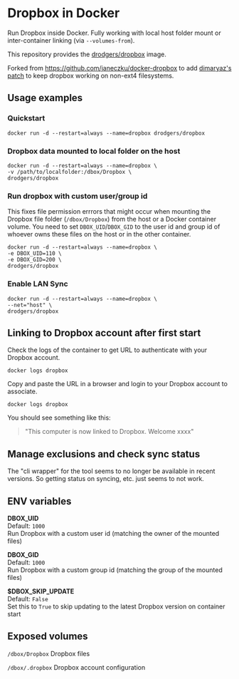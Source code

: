 # Dropbox in Docker

[hub]: https://hub.docker.com/r/drodgers/dropbox/

Run Dropbox inside Docker. Fully working with local host folder mount or inter-container linking (via `--volumes-from`).

This repository provides the [drodgers/dropbox](https://registry.hub.docker.com/u/drodgers/dropbox/) image.

Forked from https://github.com/janeczku/docker-dropbox to add [dimaryaz's patch](https://github.com/dimaryaz/dropbox_ext4) to keep dropbox working on non-ext4 filesystems.

## Usage examples

### Quickstart

    docker run -d --restart=always --name=dropbox drodgers/dropbox

### Dropbox data mounted to local folder on the host

    docker run -d --restart=always --name=dropbox \
    -v /path/to/localfolder:/dbox/Dropbox \
    drodgers/dropbox

### Run dropbox with custom user/group id
This fixes file permission errrors that might occur when mounting the Dropbox file folder (`/dbox/Dropbox`) from the host or a Docker container volume. You need to set `DBOX_UID`/`DBOX_GID` to the user id and group id of whoever owns these files on the host or in the other container.

    docker run -d --restart=always --name=dropbox \
    -e DBOX_UID=110 \
    -e DBOX_GID=200 \
    drodgers/dropbox

### Enable LAN Sync

    docker run -d --restart=always --name=dropbox \
    --net="host" \
    drodgers/dropbox

## Linking to Dropbox account after first start

Check the logs of the container to get URL to authenticate with your Dropbox account.

    docker logs dropbox

Copy and paste the URL in a browser and login to your Dropbox account to associate.

    docker logs dropbox

You should see something like this:

> "This computer is now linked to Dropbox. Welcome xxxx"

## Manage exclusions and check sync status

The "cli wrapper" for the tool seems to no longer be available in recent versions.  So getting status on syncing, etc. just seems to not work.

## ENV variables

**DBOX_UID**  
Default: `1000`  
Run Dropbox with a custom user id (matching the owner of the mounted files)

**DBOX_GID**  
Default: `1000`  
Run Dropbox with a custom group id (matching the group of the mounted files)

**$DBOX_SKIP_UPDATE**  
Default: `False`  
Set this to `True` to skip updating to the latest Dropbox version on container start


## Exposed volumes

`/dbox/Dropbox`
Dropbox files

`/dbox/.dropbox`
Dropbox account configuration
